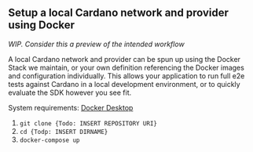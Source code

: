 ## Setup a local Cardano network and provider using Docker
*WIP. Consider this a preview of the intended workflow* 

A local Cardano network and provider can be spun up using the Docker Stack we maintain, or your own definition referencing the Docker images and configuration individually. This allows your application to run full e2e tests against Cardano in a local development environment, or to quickly evaluate the SDK however you see fit.

System requirements: [Docker Desktop](https://www.docker.com/products/docker-desktop)

1. `git clone {Todo: INSERT REPOSITORY URI}`
2. `cd {Todp: INSERT DIRNAME}`
3. `docker-compose up`
